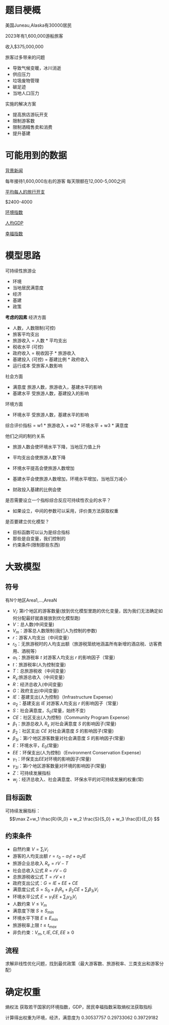 # 题目梗概
美国Juneau,Alaska有30000居民

2023年有1,600,000游船旅客

收入$375,000,000

旅客过多带来的问题
- 导致气候变暖，冰川消逝
- 供应压力
- 垃圾废物管理
- 碳足迹
- 当地人口压力

实施的解决方案
- 提高旅店游玩开支
- 限制游客数
- 限制酒精售卖和消费
- 提升基建

# 可能用到的数据

[背景新闻](https://alaskabeacon.com/2024/06/05/awash-in-tourists-juneau-prepares-to-turn-some-cruise-ships-away/)

每年接待1,600,000左右的游客
每天限额在12,000-5,000之间



[平均每人的旅行开支](https://www.alaska.org/advice/alaska-trip-cost-calculator)

$2400-4000

[环境指数](https://epi.yale.edu/epi-results/2022/country/usa)

[人均GDP](https://zh.wikipedia.org/wiki/%E5%90%84%E5%9B%BD%E4%BA%BA%E5%9D%87%E5%AE%9E%E8%B4%A8%E5%9B%BD%E5%86%85%E7%94%9F%E4%BA%A7%E6%80%BB%E5%80%BC%E5%88%97%E8%A1%A8)

[幸福指数](https://worldpopulationreview.com/country-rankings/happiest-countries-in-the-world)

# 模型思路

可持续性旅游业
- 环境
- 当地居民满意度
- 经济
- 基建
- 政策


**考虑的因素**
经济方面
- 人数，人数限制(可控)
- 旅客平均支出
- 旅游收入 = 人数 * 平均支出
- 税收水平 (可控)
- 政府收入 = 税收因子 * 旅游收入
- 基建投入 (可控) = 基建比例 * 政府收入
- 运行成本 受旅客人数影响

社会方面
- 满意度 旅游人数，旅游收入，基建水平的影响
- 基建水平 受旅游人数，基建投入的影响

环境方面
- 环境水平 受旅游人数，基建水平的影响

综合评价指标 = w1 * 旅游收入 + w2 * 环境水平 + w3 * 满意度


他们之间的制约关系

- 旅游人数会使环境水平下降，当地压力值上升

- 平均支出会使旅游人数下降

- 环境水平提高会使旅游人数增加

- 基建水平会使旅游人数增加，环境水平增加，当地压力减小

- 财政投入基建的比例会使


是否需要设立一个指标综合反应可持续性农业的水平？
- 如果设立，中间的参数可以采用，评价类方法获取权重

是否要建立优化模型？
- 目标函数可以认为是综合指标
- 那些是自变量，我们控制的
- 约束条件(限制那些东西)



# 大致模型

## 符号

有$N$个地区Area1,$\dots$,AreaN

- $V_i$: 第i个地区的游客数量(放到优化模型里跑的优化变量，因为我们无法确定如何分配最好就直接放到优化模型跑)
- $V$：总人数(中间变量)
- $V_m$：游客总人数限制(我们人为控制的参数)
- $r$：游客人均支出（中间变量）
- $r_0$：无旅游税时的人均支出额（旅游税笼统地涵盖所有新增的酒店税、访客费用、酒税等）
- $\alpha_1$：旅游税率 $t$ 对游客人均支出 $r$ 的影响因子（常量）
- $t$：旅游税率(人为控制变量)
- $T$：总旅游税收（中间变量）
- $R_s$:旅游总收入（中间变量）
- $R$：经济总收入(中间变量)
- $G$：政府支出(中间变量)
- $IE$：基建支出(人为控制)（Infrastructure Expense）
- $\alpha_2$：基建支出 $IE$ 对游客人均支出 $r$ 的影响因子（常量）
- $S$：社会满意度，$S_0$(常量，始终不变)
- $CE$：社区支出(人为控制)（Community Program Expense）
- $\beta_1$：旅游总收入 $R_s$ 对社会满意度 $S$ 的影响因子(常量)
- $\beta_2$：社区支出 $CE$ 对社会满意度 $S$ 的影响因子(常量)
- $\beta_{3i}$：第i个地区游客数量对社会满意度 $S$ 的影响因子(常量)
- $E$：环境水平，$E_0$(常量)
- $EE$：环保支出(人为控制)（Environment Conservation Expense）
- $\gamma_1$：环保支出$EE$对环境的影响因子(常量)
- $\gamma_{2i}$：第i个地区游客数量对环境的影响因子(常量)
- $Z$：可持续发展指标
- $w_j$：经济总收入、社会满意度、环保水平的对可持续发展的权重(常)

## 目标函数
可持续发展指标：$$\max Z=w_1 \frac{R}{R_0} + w_2 \frac{S}{S_0} + w_3 \frac{E}{E_0} $$

## 约束条件
- 自然约束 $V = \sum_{i} V_i$
- 游客的人均支出额 $r=r_0 - \alpha_1 t+\alpha_2 IE$
- 旅游企业总收入 $R_e=rV-T$
- 社会总收入公式 $R=rV-G$
- 总旅游税收公式 $T=rV \times t$
- 政府支出公式：$G=IE+EE+CE$
- 满意度公式 $S = S_0 + \beta_1 R_s + \beta_2 CE+ \sum_{i} \beta_{3i} V_i$
- 环境水平公式 $E = \gamma_1 EE + \sum_{i} \gamma_{2i} V_i$
- 人数约束 $V\leq V_m$
- 满意度下限 $S\geq S_{min}$
- 环境水平下限 $E\geq E_{min}$
- 旅游税率上限 $t \leq t_{max}$
- 非负约束：$V_m,t,IE,CE,EE\geq 0$


## 流程

求解非线性优化问题，找到最优政策（最大游客数、旅游税率、三类支出和游客分配）

# 确定权重

熵权法 获取若干国家的环境指数，GDP，居民幸福指数采取熵权法获取指标

计算得出权重为环境，经济，满意度为 0.30537757 0.29733062 0.39729182